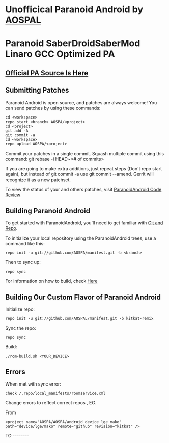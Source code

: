 Unofficical Paranoid Android by [AOSPAL](http://google.com/+AospalOrg)
======================================================================

Paranoid SaberDroidSaberMod Linaro GCC Optimized PA
===================================================

[Official PA Source Is Here](https://github.com/AOSPA)
------------------------------------------------------

Submitting Patches
------------------

Paranoid Android is open source, and patches are always welcome!
You can send patches by using these commands:

    cd <workspace>
    repo start <branch> AOSPA/<project>
    cd <project>
    git add -A
    git commit -a
    cd <workspace>
    repo upload AOSPA/<project>

Commit your patches in a single commit. Squash multiple commit using this command: git rebase -i HEAD~<# of commits>

If you are going to make extra additions, just repeat steps (Don't repo start again), but instead of git commit -a
use git commit --amend. Gerrit will recognize it as a new patchset.

To view the status of your and others patches, visit [ParanoidAndroid Code Review](http://gerrit.paranoidandroid.co)


Building Paranoid Android
-------------------------

To get started with ParanoidAndroid, you'll need to get
familiar with [Git and Repo](http://source.android.com/download/using-repo).

To initialize your local repository using the ParanoidAndroid trees, use a command like this:

    repo init -u git://github.com/AOSPA/manifest.git -b <branch>

Then to sync up:

    repo sync

For information on how to build, check [Here](https://github.com/AOSPA/manifest)

Building Our Custom Flavor of Paranoid Android
----------------------------------------------

Initialize repo:

    repo init -u git://github.com/AOSPAL/manifest.git -b kitkat-remix
    
Sync the repo:

    repo sync
    
Build:

    ./rom-build.sh <YOUR_DEVICE>
    

Errors
-------
When met with sync error:

    check /.repo/local_manifests/roomservice.xml
    
Change errors to reflect correct repos , EG.

From
   
    <project name="AOSPA/AOSPA/android_device_lge_mako" path="device/lge/mako" remote="github" revision="kitkat" />
</manifest>
TO
<project name="AOSPA/android_device_lge_mako" path="device/lge/mako" remote="github" revision="kitkat" />
</manifest>
--------
